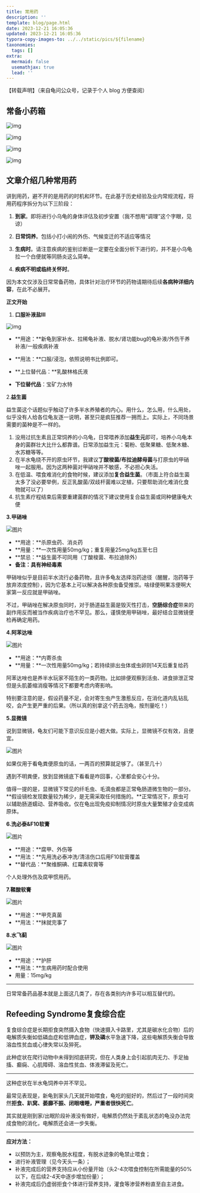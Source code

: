 ```yaml
---
title: 常用药
description: ''
template: blog/page.html
date: 2023-12-21 16:05:36
updated: 2023-12-21 16:05:36
typora-copy-images-to: ../../static/pics/${filename}
taxonomies:
  tags: []
extra:
  mermaid: false
  usemathjax: true
  lead: ''
---
```


【转载声明】（来自龟问公众号，记录于个人 blog 方便查阅）

## 常备小药箱

![img](https://wendajiang.github.io/pics/pics/chang_yong_yao/640-20231221160651399.png)

![img](https://wendajiang.github.io/pics/pics/chang_yong_yao/640-20231221160701517.png)

![img](https://wendajiang.github.io/pics/pics/chang_yong_yao/640-20231221160711109.png)

![img](https://wendajiang.github.io/pics/pics/chang_yong_yao/640-20231221160727406.png)

## 文章介绍几种常用药

讲到用药，避不开的是用药的时机和环节。在此基于历史经验及业内常规流程，将用药程序拆分为以下三阶段：

1. **到家**。即将进行小乌龟的身体评估及初步安置（我不想用“调理”这个字眼，见谅）

2. **日常饲养**。包括小打小闹的外伤、气候变迁的不适应等情况

3. **生病时**。请注意疾病的鉴别诊断是一定要在全面分析下进行的，并不是小乌龟拉一个白便就等同肠炎这么简单。

4. **疾病不明或临终关怀时**。

   

因为本文仅涉及日常常备药物，具体针对治疗环节的药物请期待后续**各病种详细内容**，在此不必展开。

**正文开始**

1. **口服补液盐III**

![img](https://wendajiang.github.io/pics/pics/chang_yong_yao/640-20231221160600693.png)

- **用途：**新龟到家补水、拉稀龟补液、脱水/肾功能bug的龟补液/外伤干养补液/一般疾病补液

- **用法：**口服/浸泡，依照说明书比例即可。

- **上位替代品：**乳酸林格氏液

- **下位替代品**：宝矿力水特

  



2.**益生菌**

益生菌这个话题似乎触动了许多半水养殖者的内心。用什么，怎么用，什么用处，似乎没有人给各位龟友逐一说明，甚至只是疯狂推荐一拥而上。实际上，不同场景需要的菌种是不一样的。

1. 没用过抗生素且正常饲养的小乌龟，日常喂养添加**益生元**即可，培养小乌龟本身的菌群壮大比什么都靠谱。日常添加益生元：菊粉、低聚果糖、低聚木糖、水苏糖等等。
2. 在半水龟绕不开的原虫环节，我建议**丁酸梭菌/布拉迪酵母菌**与打原虫的甲硝唑一起服用。因为这两种菌对甲硝唑并不敏感，不必担心失活。
3. 在低温、喂食难消化的食物时候，建议添加**复合益生菌**。（市面上符合益生菌太多了没必要举例，反正乳酸菌/双歧杆菌难以定植，只要帮助消化难消化食物就可以了）
4. 抗生素疗程结束后需要重建菌群的情况下建议使用复合益生菌或同种健康龟大便



**3.甲硝唑**

![图片](https://wendajiang.github.io/pics/pics/chang_yong_yao/640-20231221160559435.png)

- **用途：**杀原虫药、消炎药
- **用量：**一次性用量50mg/kg；重复用量25mg/kg五至七日
- **禁忌：**益生菌不可同用（丁酸梭菌、布拉迪除外）
- **备注：**具有**神经毒素**

甲硝唑似乎是目前半水流行必备药物，且许多龟友选择泡药途径（醒醒，泡药等于放弃浓度控制），因为它基本上可以解决各种原虫备受推崇。啥绿便啊果冻便啊大家第一反应就是甲硝唑。

不过，甲硝唑在解决原虫同时，对于肠道益生菌是毁灭性打击，**空肠综合症**带来的副作用反而被当作疾病治疗也不罕见。那么，谨慎使用甲硝唑，最好结合显微镜便检再确定用药。

**4.阿苯达唑**

![图片](https://wendajiang.github.io/pics/pics/chang_yong_yao/640-20231221160559277.png)

- **用途：**内寄杀虫
- **用量：**一次性用量50mg/kg；若持续排出虫体或虫卵则14天后重复给药

阿苯达唑也是养半水玩家不陌生的一类药物。比如排便观察到活虫、进食排泄正常但是头肌萎缩消瘦等情况下都要考虑内寄影响。

特别要注意的是，假设药量不足，会对寄生虫产生激惹反应，在消化道内乱钻乱咬，会产生更严重的后果。（所以真的别拿这个药去泡龟，按剂量吃！）



**5.显微镜**

说到显微镜，龟友们可能下意识反应是小题大做。实际上，显微镜不仅有效，且便宜。

![图片](https://wendajiang.github.io/pics/pics/chang_yong_yao/640-20231221160559492.png)

如果仅用于看龟粪便原虫的话，一两百的预算就足够了。（甚至几十）

遇到不明粪便，放到显微镜底下看看是咋回事，心里都会安心十分。

值得一提的是，显微镜下常见的纤毛虫、毛滴虫都是正常龟肠道微生物的一部分。**假设镜检发现数量较为稀少，是无需采取任何措施的。**正常情况下，原虫可以辅助肠道蠕动、营养吸收。仅在龟出现免疫抑制情况时原虫大量繁殖才会变成病原体。

**6.洗必泰&F10软膏**

![图片](https://wendajiang.github.io/pics/pics/chang_yong_yao/640-20231221160559529.png)



- **用途：**腐甲、外伤等
- **用法：**先用洗必泰冲洗/清洁伤口后用F10软膏覆盖
- **替代品：**聚维酮碘、红霉素软膏等

个人处理外伤及腐甲惯用药。

**7.鞣酸软膏**

![图片](https://wendajiang.github.io/pics/pics/chang_yong_yao/640-20231221160559410.png)

- **用途：**甲壳真菌
- **用法：**抹就完事了



**8.水飞蓟**

![图片](https://wendajiang.github.io/pics/pics/chang_yong_yao/640-20231221160559357.png)



- **用途：**护肝
- **用法：**生病用药时配合使用
- 用量：15mg/kg



------

日常常备药品基本就是上面这几类了，存在各类别内许多可以相互替代的。



## Refeeding Syndrome复食综合症

复食综合症是长期拒食突然摄入食物（快速摄入卡路里，尤其是碳水化合物）后的电解质失衡如低磷血症和低钾血症，**钾及磷**水平急速下降，这些电解质失衡会导致溶血性贫血或心律失常以及猝死。

此种症状在爬行动物中未得到彻底研究，但在人类身上会引起肌肉无力、手足抽搐、癫痫、心肌障碍、溶血性贫血、体液滞留及死亡。

------

这种症状在半水龟饲养中并不罕见。

最常见表现是，新龟到家头几天就开始喂食，龟吃的挺好的，然后过了一段时间突然**拒食、趴窝、萎靡不振、闭眼嗜睡，严重者很快死亡**。

其实就是刚到家/出眠阶段补液没有做好，电解质仍然处于紊乱状态的龟没办法完成食物的消化，电解质还会进一步失衡。

------

**应对方法：**

- 以预防为主，观察龟脱水程度，有脱水迹象的龟禁止喂食；
- 进行补液管理（见今天头一条）；
- 补液完成后的营养支持应从小份量开始（头2-4次喂食控制在所需能量的50%以下，在后续2-4天中逐步增加份量）；
- 补液完成后仍虚弱拒食个体进行营养支持，灌食等渗营养粉直至自主进食。
